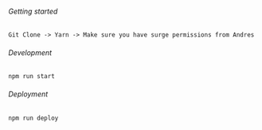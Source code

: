 ###### Getting started
`Git Clone -> Yarn -> Make sure you have surge permissions from Andres`
###### Development
`npm run start`
###### Deployment
`npm run deploy`
